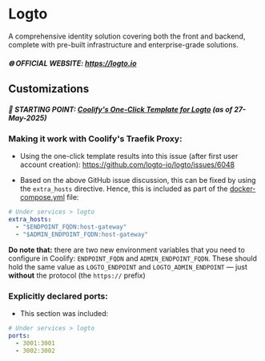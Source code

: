 # Logto

A comprehensive identity solution covering both the front and backend, complete with pre-built infrastructure and enterprise-grade solutions.

##### 🌐 OFFICIAL WEBSITE: https://logto.io

## Customizations

##### 📍 STARTING POINT: [Coolify's One-Click Template for Logto](https://github.com/coollabsio/coolify/blob/v4.x/templates/compose/logto.yaml) (_as of 27-May-2025_)

### Making it work with Coolify's Traefik Proxy:

- Using the one-click template results into this issue (after first user account creation): https://github.com/logto-io/logto/issues/6048

- Based on the above GitHub issue discussion, this can be fixed by using the `extra_hosts` directive. Hence, this is included as part of the [docker-compose.yml](./docker-compose.yml) file:

```yaml
# Under services > logto
extra_hosts:
  - "$ENDPOINT_FQDN:host-gateway"
  - "$ADMIN_ENDPOINT_FQDN:host-gateway"
```

**Do note that:** there are two new environment variables that you need to configure in Coolify: `ENDPOINT_FQDN` and `ADMIN_ENDPOINT_FQDN`. These should hold the same value as `LOGTO_ENDPOINT` and `LOGTO_ADMIN_ENDPOINT` — just **without** the protocol (the `https://` prefix)

### Explicitly declared ports:

- This section was included:

```yaml
# Under services > logto
ports:
  - 3001:3001
  - 3002:3002
```
